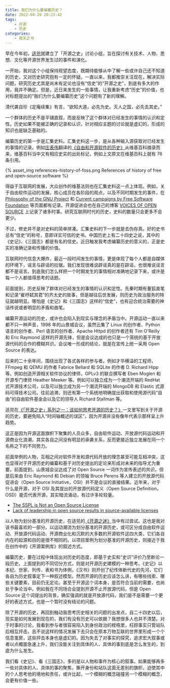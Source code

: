 ```yaml
---
title: 我们为什么要编纂历史？
date: 2022-04-20 20:23:42
tags:
    - 开源
    - 历史
categories:
    - 夜天之书
---
```


早在今年初，[适兕](https://opensourceway.community/)就建立了「开源之史」讨论小组，旨在探讨有关技术、人物、思想、文化等开源世界发生过的事件和演化。

一开始，我对这个小组保持观望态度，既期待能够从中了解一些或许自己还不知道的历史，又对历史研究抱有一定的怀疑。一直以来，我都推崇关注现在，解决实际问题，研究历史尤其是尚未有定论也没有“信史”的“开源之史”，到底有多大的作用，我并不确定。但是，近日来发生的一些事情，让我重新考虑“历史”的价值，也对标题提出的“我们为什么要编纂历史”这个问题有了新的理解。

<!-- more -->

清代龚自珍《定庵续集》有言，“欲知大道，必先为史。灭人之国，必先去其史。”

一个群体的历史不是平铺直叙，而是反映了这个群体对已经发生的事情的认识和定性。历史如果不能被正确的记录和认识，针对相应主题的讨论就是虚幻的，形成的知识也是缺乏基础的。

编纂历史的第一步是汇集史料。汇集史料这一步，是从各种输入源获取对已经发生的事情的记录。例如[庄表伟](http://zhuangbiaowei.github.io/)翻译的[《自由和开源软件的历史》](http://zhuangbiaowei.github.io/opensource/history/2022/04/03/history-of-free-and-open-source-software.html)从维基百科摘录而来，维基百科当中又有相应史实的出处标记，例如上文原文在维基百科上就有 76 条引用。

{% asset_img references-history-of-foss.png References of history of free and open-source software %}

得益于互联网的发展，大众创作的维基法则也在汇集史料这一点上体现。例如，关于自由软件运动的发展，核心成员在各阶段的观点，以及不同时期发生的事件，在 [Philosophy of the GNU Project](https://www.gnu.org/philosophy/philosophy.html) 和 [Current campaigns by Free Software Foundation](https://www.fsf.org/campaigns/) 等页面都有记录。开源促进会也在自己的博客 [VOICES OF OPEN SOURCE](https://blog.opensource.org/) 上记录了诸多时事。研究互联网时代的历史，史料的数量只会更多不会更少。

不过，修史并不是对史料的简单拼凑。汇集史料的下一步就是去伪存真。好的史书总有“信史”的称号，意即详实可信的史书。中国历史上有二十四史之说，其中的《史记》、《三国志》都是有名的信史。近日触发我考虑编纂历史的意义的，正是史实的准确记录和传播的价值。

互联网时代信息大爆炸，最近一段时间发生的事情，更是体现了每个人都是自媒体的环境下，谣言与辟谣的拉锯。我们发现很难说辟谣真的是在辟谣，也很难说谣言都不是谣言。到底我们怎么样把一个时期发生的事情相对准确地记录下来，或许是每一个人都值得思考的话题。

前面提到，历史反映了群体对已经发生的事情的认识和定性。先秦时期有董狐直笔和记录“崔杼弑其君”的齐太史的故事，但是越往后世发展，则历史为政治服务的特征就越明显。哪怕是《史记》和《三国志》这样的“信史”，也有迎合统治需要的神话传说或者明显的矛盾和曲笔。

编纂开源运动的历史，或许也会陷入到现实与理念的矛盾当中。开源运动一直以来都不只一种声音，1998 年的山景城会议，虽然云集了 Linux 的创作者、Python 语言的创作者、Perl 语言的创作者、Apache Httpd 的创作者还有 Tim O'Reilly 和 Eric Raymond 这样的开源先锋，但是会议达成的也只是一个笼统的基于开放源代码的合作的模糊共识。会议唯一形成的结论，就是在宣传上统一采用 Open Source 的表达。

后来的二十余年间，围绕出现了各式各样的参与者。例如才华横溢的工程师，FFmpeg 和 QEMU 的作者 Fabrice Bellard 和 SQLite 的作者 D. Richard Hipp 等。例如创造开源相关软件协议的律师，GPLv3 的联合撰写者 Eben Moglen 和开源专门律师 Heather Meeker 等。例如可以独立成为一个潮流开端的 RedHat 式开源技术公司，以及可以独立成为另一个潮流开端的 MongoDB 和 Elastic 式源码可得技术公司。往前追溯，则还有第一个系统地明确提出获取和使用源代码“自由”的自由软件基金会以及它的领导人 Richard Stallman 等。

适兕在[《「开源之史」系列之一：该如何思考开源的历史？》](https://opensourceway.community/posts/history-of-open-source/00-how-to-think-in-history-view/)一文里写到关于开源的历史，要避免陷入“时间轴概述的误区”，因为开源并没有像年代表示那样呈上升趋势。

这正是因为开源这面旗帜下聚集的人员众多，自由软件运动、开放源代码运动和开源商业化浪潮，其实各自之间没有明显的承袭关系，反而更接近独立发展在同一个名称之下的不同势力。

前面举例的人物，互相之间对软件开发和源代码开放的理念甚至可能互相冲突，这也显得对于开源历史的编纂和基于对历史提出的定论来形成对未来的指导尤为重要。前面提到，山景城会议达成了对 Open Source 一词作为宣传表述的共识，但是后来由 Eric Raymond 和 Debian 的领袖 Bruce Perens 等人建立的开放源代码促进会（Open Source Initiative，OSI）并不是会议的直接结果。近年来，对于什么是开源，对于 OSI 及其提出的开放源代码定义（Open Source Definition，OSD）能否代表开源，其实暗流涌动，有过许多轮较量。

* [The SSPL is Not an Open Source License](https://opensource.org/node/1099)
* [Lack of leadership in open source results in source-available licenses](https://techcrunch.com/2019/05/30/lack-of-leadership-in-open-source-results-in-source-available-licenses)

以人物为划分基准的开源历史，在适兕的[《开源之迷》](https://book.douban.com/subject/35716759/)当中有过尝试。这也是我对该书最喜欢的一部分。以运动潮流为划分基准的开源历史，或可区分成自由软件运动、开放源代码运动、开源商业化和沉默的大多数的开源软件这四大类，它们各自内在的起源和目的是很不相同的。以项目案例为划分基准的开源历史，则接近于我在创作中的《开源案例库》的叙述方式。

编纂历史，要在过程中体现出对历史的态度，即基于史实和“史识”评价乃至断论一段历史。上面提到的不同切分方式，则是对开源历史建模的一种思考。《史记》以本纪、世家、列传、表和书为体例，《汉书》则开创了纪传体断代史的先河，它们各自为历史叙事定下一种叙述模型。然而开源的历史应该怎么讲，有哪些线索、哪些关键要素，目前仍无定论。甚至于开源这个词本身，是否符合当前的需要，也尚处于争论当中。例如我在不同场合会提到开源不止开放源代码，但是 Open Source 这个词提出的背景，确实强调的就是开放源代码，我们是不是需要一个更好的表述方式，也是一个暂时没有结论的问题。

除了开源的历史，再回到触动我思考历史相关的问题的出发点，自二十四史以后，现实是如何发展到现在的，我们有没有历史可以依据？我想很多人也并不清楚。对于时事的讨论，我看到参与者很容易陷入到身份政治的桎梏里，枉顾事实只管站队后相互抨击。且不说这样的情况发展下去只会在原本万物互联的世界里形成一个个信息茧房，这些抨击本身也是虚幻的。因为失去了对事实的探究，追求宏大叙事或者以点概面急速上升，我们没能关注到具体的人、具体的事到底是怎么发生的，到底为什么发生。

我们看《史记》、看《三国志》，多的是以人物和事件为核心的叙事。如果能够再多一些对具体的人、具体的事的聚焦，撕开身份和站队这面无差别的旗帜，迫使其中的个人思考他的境地和责任，或许比起，一个模糊的概念碰撞另一个模糊的概念，会更有价值一些。
